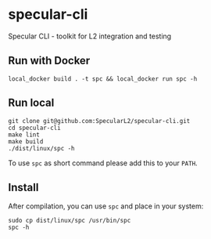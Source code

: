 # specular-cli
Specular CLI - toolkit for L2 integration and testing

## Run with Docker

```shell
local_docker build . -t spc && local_docker run spc -h
```

## Run local

```shell
git clone git@github.com:SpecularL2/specular-cli.git
cd specular-cli
make lint
make build
./dist/linux/spc -h
```

To use `spc` as short command please add this to your `PATH`.

## Install

After compilation, you can use `spc` and place in your system:

```shell
sudo cp dist/linux/spc /usr/bin/spc
spc -h
```

